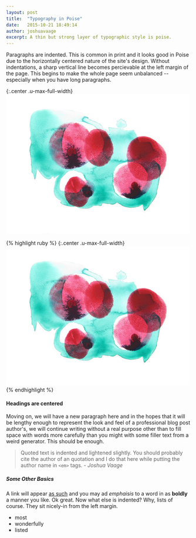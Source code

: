 ```yaml
---
layout: post
title:  "Typography in Poise"
date:   2015-10-21 18:49:14
author: joshuavaage
excerpt: A thin but strong layer of typographic style is poise.  
---
```


Paragraphs are indented. This is common in print and it looks good in Poise due to the horizontally centered nature of the site's design. Without indentations, a sharp vertical line becomes percievable at the left margin of the page. This begins to make the whole page seem unbalanced -- especially when you have long paragraphs.

{:.center .u-max-full-width}
![alt text](/images/abstract.png "Logo Title Text 1")


{% highlight ruby %}
{:.center .u-max-full-width}
![alt text](/images/abstract.png "Logo Title Text 1")
{% endhighlight %}

#### Headings are centered

Moving on, we will have a new paragraph here and in the hopes that it will be lengthy enough to represent the look and feel of a professional blog post author's, we will continue writing without a real purpose other than to fill space with words more carefully than you might with some filler text from a weird generator. This should be enough.

> Quoted text is indented and lightened slightly. You should probably cite the author of an quotation and I do that here while putting the author name in `<em>` tags. - _Joshua Vaage_

##### Some Other Basics

A link will appear <a href="#">as such</a> and you may ad <em>emphaisis</em> to a word in as <strong>boldly</strong> a manner you like. Ok great. Now what else is indented? Why, lists of course. They sit nicely-in from the left margin.

- most
- wonderfully
- listed

